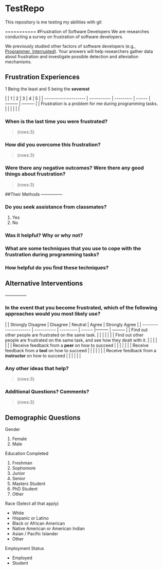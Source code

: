 TestRepo
========

This repository is me testing my abilities with git



===========
#Frustration of Software Developers
We are researches conducting a survey on frustration of software developers.

We previously studied other factors of software developers (e.g., [Programmer, Interrupted](http://blog.ninlabs.com/2013/01/programmer-interrupted/)). Your answers will help researchers gather data about frustration and investigate possible detection and alleviation mechanisms.



## Frustration Experiences

1 Being the least and 5 being the **severest**

|                       | 1 | 2 | 3 | 4 | 5 |
| --------------------- | ----------- | --------- | ------ |——— | ——— |
| Frustration is a problem for me during programming tasks. |  |  |  |  |  |


### When is the last time you were frustrated?
> {rows:3}
 
### How did you overcome this frustration?
> {rows:3}

### Were there any negative outcomes?  Were there any good things about frustration?
> {rows:3}


##Their Methods
—————
### Do you seek assistance from classmates?
1. Yes
2. No

### Was it helpful? Why or why not?

### What are some techniques that you use to cope with the frustration during programming tasks?

### How helpful do you find these techniques?

## Alternative Interventions
—————
### In the event that you become frustrated, which of the following approaches would you most likely use? 

|                       | Strongly Disagree | Disagree | Neutral | Agree | Strongly Agree |
| --------------------- | ----------- | --------- | ------ |——— | ——— |
| Find out other people are frustrated on the same task. |  |  |  |  |  |
| Find out other people are frustrated on the same task, and see how they dealt with it.  |  |  |  |  |  |
| Receive feedback from a **peer** on how to succeed  |  |  |  |  |  |
| Receive feedback from a **tool** on how to succeed  |  |  |  |  |  |
| Receive feedback from a **instructor** on how to succeed  |  |  |  |  |  |

### Any other ideas that help?
> {rows:3}

### Additional Questions? Comments?
> {rows:3}

## Demographic Questions

Gender
1. Female
2. Male

Education Completed
1. Freshman
2. Sophomore
3. Junior
4. Senior
5. Masters Student
6. PhD Student
7. Other
 
Race (Select all that apply)
* White
* Hispanic or Latino	
* Black or African American
* Native American or American Indian
* Asian / Pacific Islander
* Other

Employment Status
* Employed
* Student
